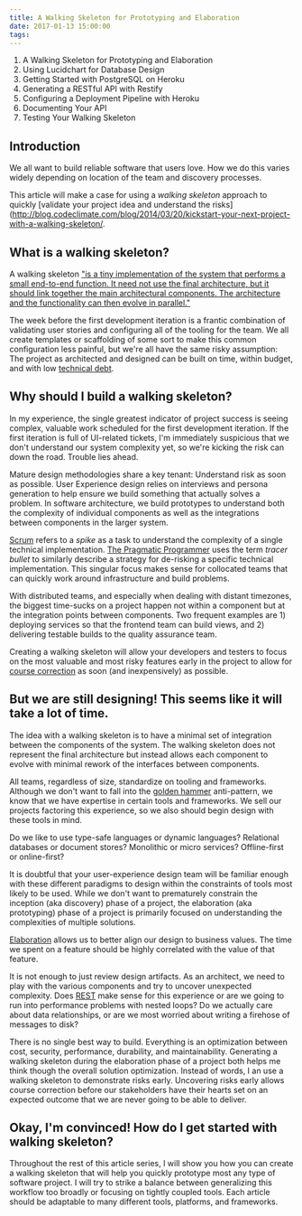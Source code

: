 ```yaml
---
title: A Walking Skeleton for Prototyping and Elaboration
date: 2017-01-13 15:00:00
tags:
---
```


1. A Walking Skeleton for Prototyping and Elaboration
2. Using Lucidchart for Database Design
3. Getting Started with PostgreSQL on Heroku
4. Generating a RESTful API with Restify
5. Configuring a Deployment Pipeline with Heroku
6. Documenting Your API
7. Testing Your Walking Skeleton

## Introduction

We all want to build reliable software that users love. How we do this varies widely depending on location of the team and discovery processes.

This article will make a case for using a *walking skeleton* approach to quickly [validate your project idea and understand the risks](http://blog.codeclimate.com/blog/2014/03/20/kickstart-your-next-project-with-a-walking-skeleton/.

## What is a walking skeleton?

A walking skeleton ["is a tiny implementation of the system that performs a small end-to-end function. It need not use the final architecture, but it should link together the main architectural components. The architecture and the functionality can then evolve in parallel."](http://alistair.cockburn.us/Walking+skeleton)

The week before the first development iteration is a frantic combination of validating user stories and configuring all of the tooling for the team. We all create templates or scaffolding of some sort to make this common configuration less painful, but we're all have the same risky assumption: The project as architected and designed can be built on time, within budget, and with low [technical debt](https://en.wikipedia.org/wiki/Technical_debt).

## Why should I build a walking skeleton?

In my experience, the single greatest indicator of project success is seeing complex, valuable work scheduled for the first development iteration. If the first iteration is full of UI-related tickets, I'm immediately suspicious that we don't understand our system complexity yet, so we're kicking the risk can down the road. Trouble lies ahead.

Mature design methodologies share a key tenant: Understand risk as soon as possible. User Experience design relies on interviews and persona generation to help ensure we build something that actually solves a problem. In software architecture, we build prototypes to understand both the complexity of individual components as well as the integrations between components in the larger system.

[Scrum](https://www.scrumalliance.org/why-scrum) refers to a *spike* as a task to understand the complexity of a single technical implementation. [The Pragmatic Programmer](https://www.amazon.com/Pragmatic-Programmer-Journeyman-Master/dp/020161622X) uses the term *tracer bullet* to similarly describe a strategy for de-risking a specific technical implementation. This singular focus makes sense for collocated teams that can quickly work around infrastructure and build problems.

With distributed teams, and especially when dealing with distant timezones, the biggest time-sucks on a project happen not within a component but at the integration points between components. Two frequent examples are 1) deploying services so that the frontend team can build views, and 2) delivering testable builds to the quality assurance team.

Creating a walking skeleton will allow your developers and testers to focus on the most valuable and most risky features early in the project to allow for [course correction](http://www.qrg.northwestern.edu/projects/vss/docs/navigation/1-what-is-course-correction.html) as soon (and inexpensively) as possible.

## But we are still designing! This seems like it will take a lot of time.

The idea with a walking skeleton is to have a minimal set of integration between the components of the system. The walking skeleton does not represent the final architecture but instead allows each component to evolve with minimal rework of the interfaces between components.

All teams, regardless of size, standardize on tooling and frameworks. Although we don't want to fall into the [golden hammer](https://en.wikipedia.org/wiki/Law_of_the_instrument) anti-pattern, we know that we have expertise in certain tools and frameworks. We sell our projects factoring this experience, so we also should begin design with these tools in mind.

Do we like to use type-safe languages or dynamic languages? Relational databases or document stores? Monolithic or micro services? Offline-first or online-first?

It is doubtful that your user-experience design team will be familiar enough with these different paradigms to design within the constraints of tools most likely to be used. While we don't want to prematurely constrain the inception (aka discovery) phase of a project, the elaboration (aka prototyping) phase of a project is primarily focused on understanding the complexities of multiple solutions.

[Elaboration](https://en.wikipedia.org/wiki/Unified_Process#Elaboration_phase) allows us to better align our design to business values. The time we spent on a feature should be highly correlated with the value of that feature.

It is not enough to just review design artifacts. As an architect, we need to play with the various components and try to uncover unexpected complexity. Does [REST](https://en.wikipedia.org/wiki/Representational_state_transfer) make sense for this experience or are we going to run into performance problems with nested loops? Do we actually care about data relationships, or are we most worried about writing a firehose of messages to disk?

There is no single best way to build. Everything is an optimization between cost, security, performance, durability, and maintainability. Generating a walking skeleton during the elaboration phase of a project both helps me think though the overall solution optimization. Instead of words, I an use a walking skeleton to demonstrate risks early. Uncovering risks early allows course correction before our stakeholders have their hearts set on an expected outcome that we are never going to be able to deliver.

## Okay, I'm convinced! How do I get started with walking skeleton?

Throughout the rest of this article series, I will show you how you can create a walking skeleton that will help you quickly prototype most any type of software project. I will try to strike a balance between generalizing this workflow too broadly or focusing on tightly coupled tools. Each article should be adaptable to many different tools, platforms, and frameworks.
